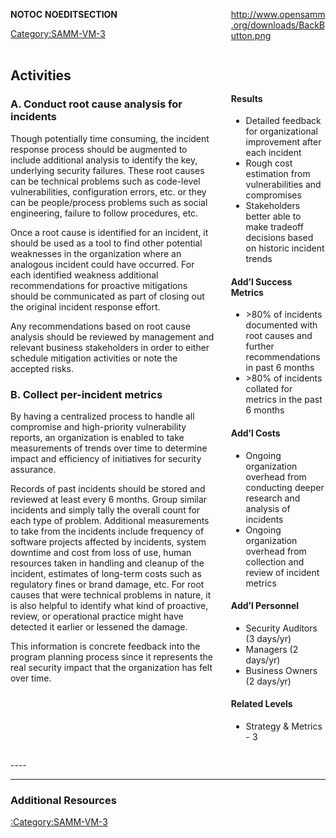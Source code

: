 <div style="float:left; width:65%;">

</div>

<div style="float:right; width:30%;">

[<http://www.opensamm.org/downloads/BackButton.png>](http://www.owasp.org/index.php/SAMM_-_Deployment)

</div>

<div style="width:100%; float:left;">

<div style="width:30%; float:right; padding-top:50px; padding-left:10px;">

#### Results

  - Detailed feedback for organizational improvement after each incident
  - Rough cost estimation from vulnerabilities and compromises
  - Stakeholders better able to make tradeoff decisions based on
    historic incident trends

#### Add’l Success Metrics

  - \>80% of incidents documented with root causes and further
    recommendations in past 6 months
  - \>80% of incidents collated for metrics in the past 6 months

#### Add’l Costs

  - Ongoing organization overhead from conducting deeper research and
    analysis of incidents
  - Ongoing organization overhead from collection and review of incident
    metrics

#### Add’l Personnel

  - Security Auditors (3 days/yr)
  - Managers (2 days/yr)
  - Business Owners (2 days/yr)

#### Related Levels

  - Strategy & Metrics - 3

</div>

<div style="float:left; width:65%;">

## Activities

### A. Conduct root cause analysis for incidents

Though potentially time consuming, the incident response process should
be augmented to include additional analysis to identify the key,
underlying security failures. These root causes can be technical
problems such as code-level vulnerabilities, configuration errors, etc.
or they can be people/process problems such as social engineering,
failure to follow procedures, etc.

Once a root cause is identified for an incident, it should be used as a
tool to find other potential weaknesses in the organization where an
analogous incident could have occurred. For each identified weakness
additional recommendations for proactive mitigations should be
communicated as part of closing out the original incident response
effort.

Any recommendations based on root cause analysis should be reviewed by
management and relevant business stakeholders in order to either
schedule mitigation activities or note the accepted risks.

### B. Collect per-incident metrics

By having a centralized process to handle all compromise and
high-priority vulnerability reports, an organization is enabled to take
measurements of trends over time to determine impact and efficiency of
initiatives for security assurance.

Records of past incidents should be stored and reviewed at least every 6
months. Group similar incidents and simply tally the overall count for
each type of problem. Additional measurements to take from the incidents
include frequency of software projects affected by incidents, system
downtime and cost from loss of use, human resources taken in handling
and cleanup of the incident, estimates of long-term costs such as
regulatory fines or brand damage, etc. For root causes that were
technical problems in nature, it is also helpful to identify what kind
of proactive, review, or operational practice might have detected it
earlier or lessened the damage.

This information is concrete feedback into the program planning process
since it represents the real security impact that the organization has
felt over time.

</div>

</div>

<div style="float:left; width:100%;">




\----

-----

### Additional Resources

[:Category:SAMM-VM-3](:Category:SAMM-VM-3 "wikilink")

</div>

__NOTOC__ __NOEDITSECTION__

[Category:SAMM-VM-3](Category:SAMM-VM-3 "wikilink")
